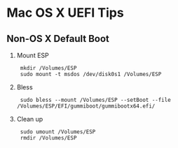 # Mac OS X UEFI Tips

## Non-OS X Default Boot
1. Mount ESP

		mkdir /Volumes/ESP
		sudo mount -t msdos /dev/disk0s1 /Volumes/ESP

2. Bless

		sudo bless --mount /Volumes/ESP --setBoot --file /Volumes/ESP/EFI/gummiboot/gummibootx64.efi/

3. Clean up

		sudo umount /Volumes/ESP
		rmdir /Volumes/ESP
